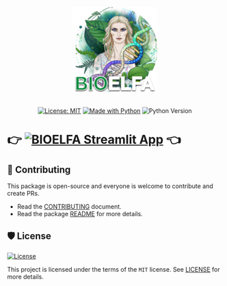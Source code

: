 <div align="center">
  <img src="src/bioelfa/streamlit/static/logo.png" width="200"><br><br>
  <p>
    <a href="https://opensource.org/licenses/MIT"><img alt="License: MIT" src="https://img.shields.io/badge/License-MIT-yellow.svg"></a>
    <a href="https://www.python.org/"><img alt="Made with Python" src="https://img.shields.io/badge/Made%20with-Python-1f425f.svg"></a>
    <img alt="Python Version" src="https://img.shields.io/badge/python-%E2%89%A53.8-blue">

  </p>
</div>

#

# 👉 [![ BIOELFA Streamlit App](https://img.shields.io/badge/BIOELFA-Try%20The%20Website-Blue?style=for-the-badge&logo=Streamlit)](https://bioelfa.streamlit.app/) 👈



## 🙏 Contributing

This package is open-source and everyone is welcome to contribute and create PRs.

- Read the [CONTRIBUTING](CONTRIBUTING.md) document.
- Read the package [README](src/bioelfa/README.md) for more details.

## 🛡 License

[![License](https://img.shields.io/github/license/andraghetti/bioelfa)](https://github.com/andraghetti/bioelfa/blob/master/LICENSE)

This project is licensed under the terms of the `MIT` license. See [LICENSE](https://github.com/andraghetti/bioelfa/blob/master/LICENSE) for more details.
